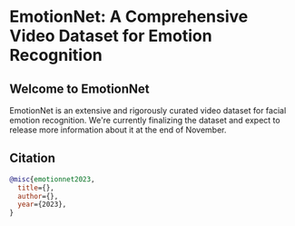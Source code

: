 # EmotionNet: A Comprehensive Video Dataset for Emotion Recognition

## Welcome to EmotionNet

EmotionNet is an extensive and rigorously curated video dataset for facial emotion recognition. We're currently finalizing the dataset and expect to release more information about it at the end of November.


## Citation

```bibtex
@misc{emotionnet2023,
  title={},
  author={},
  year={2023},
}
```
